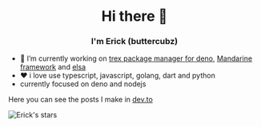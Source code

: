 <h1 align="center">Hi there 👋</h1>
<p align="center">
 <!-- <img src="https://i.ibb.co/2tMT2T7/banner-1.png" align="center" /> --->
  <h3 align="center">I'm Erick (buttercubz)</h3>
</p>

- 🔭 I’m currently working on [trex package manager for deno](https://crewdevio.vercel.app/projects/Trex), [Mandarine framework](https://www.mandarinets.org/) and [elsa](https://github.com/elsaland/elsa)
- ❤ i love use typescript, javascript, golang, dart and python
- currently focused on deno and nodejs

Here you can see the posts I make in [dev.to](https://dev.to/buttercubz)

![Erick's stars](https://github-readme-stats.vercel.app/api?username=buttercubz&show_icons=true)



